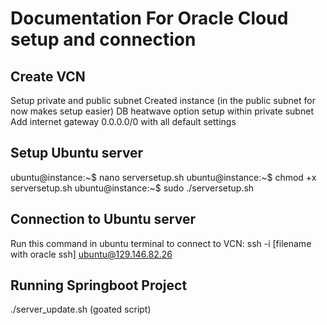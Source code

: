 # Documentation For Oracle Cloud setup and connection

## Create VCN
  Setup private and public subnet
  Created instance (in the public subnet for now makes setup easier)
  DB heatwave option setup within private subnet
  Add internet gateway 0.0.0.0/0 with all default settings
  
## Setup Ubuntu server
ubuntu@instance:~$ nano serversetup.sh
ubuntu@instance:~$ chmod +x serversetup.sh
ubuntu@instance:~$ sudo ./serversetup.sh  

## Connection to Ubuntu server
Run this command in ubuntu terminal to connect to VCN:
ssh -i [filename with oracle ssh] ubuntu@129.146.82.26

## Running Springboot Project
./server_update.sh (goated script)
